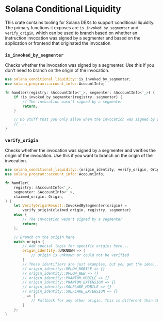 # Solana Conditional Liquidity

This crate contains tooling for Solana DEXs to support conditional liquidity. The primary functions
it exposes are `is_invoked_by_segmenter` and `verify_origin`, which can be used to branch based on
whether an instruction invocation was signed by a segmenter and based on the application or frontend
that originated the invocation.

### `is_invoked_by_segmenter`
Checks whether the invocation was signed by a segmenter. Use this if you don't need to branch on the
origin of the invocation.
```rs
use solana_conditional_liquidity::is_invoked_by_segmenter;
use solana_program::account_info::AccountInfo;

fn handler(registry: &AccountInfo<'_>, segmenter: &AccountInfo<'_>) {
    if !is_invoked_by_segmenter(registry, segmenter) {
        // The invocation wasn't signed by a segmenter
        return;
    }

    // Do stuff that you only allow when the invocation was signed by a segmenter
    // ...
}
```

### `verify_origin`
Checks whether the invocation was signed by a segmenter and verifies the origin of the
invocation. Use this if you want to branch on the origin of the invocation.
```rs
use solana_conditional_liquidity::{origin_identity, verify_origin, Origin, VerifyOriginResult};
use solana_program::account_info::AccountInfo;

fn handler(
    registry: &AccountInfo<'_>,
    segmenter: &AccountInfo<'_>,
    claimed_origin: Origin,
) {
    let VerifyOriginResult::InvokedBySegmenter(origin) =
        verify_origin(claimed_origin, registry, segmenter)
    else {
        // The invocation wasn't signed by a segmenter
        return;
    };

    // Branch on the origin here
    match origin {
        // Add special logic for specific origins here...
        origin_identity::UNKNOWN => {
            // Origin is unknown or could not be verified
        }
        // These identifiers are just examples, but you get the idea...
        // origin_identity::DFLOW_MOBILE => {}
        // origin_identity::DFLOW_WEB => {}
        // origin_identity::PHANTOM_MOBILE => {}
        // origin_identity::PHANTOM_EXTENSION => {}
        // origin_identity::SOLFLARE_MOBILE => {}
        // origin_identity::SOLFLARE_EXTENSION => {}
        _ => {
            // Fallback for any other origin. This is different than the origin being unknown.
        }
    };
}
```
